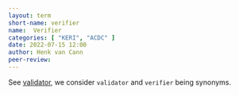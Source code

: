 ```yaml
---
layout: term
short-name: verifier
name:  Verifier
categories: [ "KERI", "ACDC" ]
date: 2022-07-15 12:00
author: Henk van Cann
peer-review:
---
```


See [validator](validator), we consider `validator` and `verifier` being synonyms.